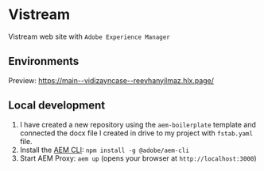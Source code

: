 # Vistream
Vistream web site with `Adobe Experience Manager`

## Environments
Preview: https://main--vidizayncase--reeyhanyilmaz.hlx.page/

## Local development

1. I have created a new repository using the `aem-boilerplate` template and  connected the docx file I created in drive to my project with `fstab.yaml` file.
2. Install the [AEM CLI](https://github.com/adobe/aem-cli): `npm install -g @adobe/aem-cli`
1. Start AEM Proxy: `aem up` (opens your browser at `http://localhost:3000`)

